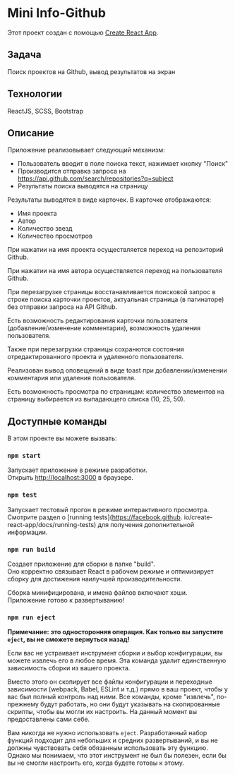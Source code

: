 # Mini Info-Github

Этот проект создан с помощью [Create React App](https://github.com/facebook/create-react-app).

## Задача

Поиск проектов на Github, вывод результатов на экран

## Технологии

ReactJS, SCSS, Bootstrap

## Описание

Приложение реализовывает следующий механизм:
+ Пользователь вводит в поле поиска текст, нажимает кнопку "Поиск"
+ Производится отправка запроса на https://api.github.com/search/repositories?q=subject
+ Результаты поиска выводятся на страницу

Результаты выводятся в виде карточек. В карточке отображаются:
+ Имя проекта
+ Автор
+ Количество звезд
+ Количество просмотров

При нажатии на имя проекта осуществляется переход на репозиторий Github.

При нажатии на имя автора осуществляется переход на пользователя Github.

При перезагрузке страницы восстанавливается поисковой запрос в строке поиска 
карточки проектов,
актуальная страница (в пагинаторе) без отправки запроса на API Github.

Есть возможность редактирования карточки пользователя (добавление/изменение 
комментария), возможность удаления пользователя.

Также при перезагрузки страницы сохранются состояния 
отредактированного проекта и удаленного пользователя.

Реализован вывод оповещений в виде toast при добавлении/изменении 
комментария или удаления пользователя.

Есть возможность просмотра по страницам: количество элементов на страницу 
выбирается из
выпадающего списка (10, 25, 50).

## Доступные команды

В этом проекте вы можете вызвать:

### `npm start`

Запускает приложение в режиме разработки.\
Открыть [http://localhost:3000](http://localhost:3000) в браузере.

### `npm test`

Запускает тестовый прогон в режиме интерактивного просмотра.\
Смотрите раздел о [running tests](https://facebook.github.
io/create-react-app/docs/running-tests) для получения дополнительной информации.

### `npm run build`

Создает приложение для сборки в папке "build".\
Оно корректно связывает React в рабочем режиме и оптимизирует сборку для 
достижения наилучшей производительности.

Сборка минифицирована, и имена файлов включают хэши.\
Приложение готово к развертыванию!

### `npm run eject`

**Примечание: это односторонняя операция. Как только вы запустите `eject`, вы не 
сможете 
вернуться назад!**

Если вас не устраивает инструмент сборки и выбор конфигурации, вы можете 
извлечь его в любое время. Эта команда удалит единственную зависимость сборки из вашего проекта.

Вместо этого он скопирует все файлы конфигурации и переходные зависимости (webpack, Babel, ESLint и т.д.) прямо в ваш проект, чтобы у вас был полный контроль над ними. Все команды, кроме "извлечь", по-прежнему будут работать, но они будут указывать на скопированные скрипты, чтобы вы могли их настроить. На данный момент вы предоставлены сами себе.

Вам никогда не нужно использовать `eject`. Разработанный набор функций подходит для небольших и средних развертываний, и вы не должны чувствовать себя обязанным использовать эту функцию. Однако мы понимаем, что этот инструмент не был бы полезен, если бы вы не смогли настроить его, когда будете готовы к этому.
